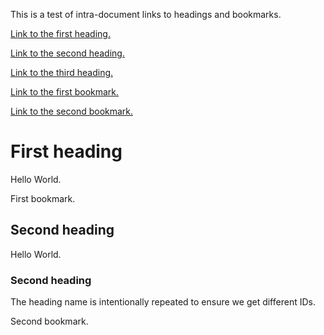 This is a test of intra-document links to headings and bookmarks.

[Link to the first heading.](#first-heading)

[Link to the second heading.](#second-heading)

[Link to the third heading.](#second-heading-1)

[Link to the first bookmark.](#id.qbdatvy5x87)

[Link to the second bookmark.](#id.gg8i29488moj)


# First heading

Hello World.

<a id="id.qbdatvy5x87"></a>First bookmark.


## Second heading

Hello World.


### Second heading

The heading name is intentionally repeated to ensure we get different IDs.

<a id="id.gg8i29488moj"></a>Second bookmark.
